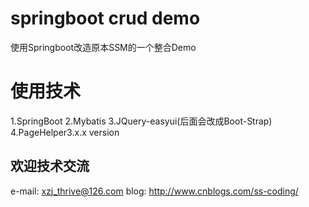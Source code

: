 # springboot crud demo
使用Springboot改造原本SSM的一个整合Demo

# 使用技术
1.SpringBoot
2.Mybatis
3.JQuery-easyui(后面会改成Boot-Strap)
4.PageHelper3.x.x version

## 欢迎技术交流
e-mail: xzj_thrive@126.com
blog: http://www.cnblogs.com/ss-coding/

